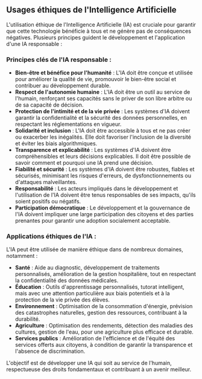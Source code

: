 ## Usages éthiques de l'Intelligence Artificielle

L'utilisation éthique de l'Intelligence Artificielle (IA) est cruciale pour garantir que cette technologie bénéficie à tous et ne génère pas de conséquences négatives. Plusieurs principes guident le développement et l'application d'une IA responsable :

### Principes clés de l'IA responsable :

*   **Bien-être et bénéfice pour l'humanité** : L'IA doit être conçue et utilisée pour améliorer la qualité de vie, promouvoir le bien-être social et contribuer au développement durable.
*   **Respect de l'autonomie humaine** : L'IA doit être un outil au service de l'humain, renforçant ses capacités sans le priver de son libre arbitre ou de sa capacité de décision.
*   **Protection de l'intimité et de la vie privée** : Les systèmes d'IA doivent garantir la confidentialité et la sécurité des données personnelles, en respectant les réglementations en vigueur.
*   **Solidarité et inclusion** : L'IA doit être accessible à tous et ne pas créer ou exacerber les inégalités. Elle doit favoriser l'inclusion de la diversité et éviter les biais algorithmiques.
*   **Transparence et explicabilité** : Les systèmes d'IA doivent être compréhensibles et leurs décisions explicables. Il doit être possible de savoir comment et pourquoi une IA prend une décision.
*   **Fiabilité et sécurité** : Les systèmes d'IA doivent être robustes, fiables et sécurisés, minimisant les risques d'erreurs, de dysfonctionnements ou d'attaques malveillantes.
*   **Responsabilité** : Les acteurs impliqués dans le développement et l'utilisation de l'IA doivent être tenus responsables de ses impacts, qu'ils soient positifs ou négatifs.
*   **Participation démocratique** : Le développement et la gouvernance de l'IA doivent impliquer une large participation des citoyens et des parties prenantes pour garantir une adoption socialement acceptable.

### Applications éthiques de l'IA :

L'IA peut être utilisée de manière éthique dans de nombreux domaines, notamment :

*   **Santé** : Aide au diagnostic, développement de traitements personnalisés, amélioration de la gestion hospitalière, tout en respectant la confidentialité des données médicales.
*   **Éducation** : Outils d'apprentissage personnalisés, tutorat intelligent, mais avec une attention particulière aux biais potentiels et à la protection de la vie privée des élèves.
*   **Environnement** : Optimisation de la consommation d'énergie, prévision des catastrophes naturelles, gestion des ressources, contribuant à la durabilité.
*   **Agriculture** : Optimisation des rendements, détection des maladies des cultures, gestion de l'eau, pour une agriculture plus efficace et durable.
*   **Services publics** : Amélioration de l'efficience et de l'équité des services offerts aux citoyens, à condition de garantir la transparence et l'absence de discrimination.

L'objectif est de développer une IA qui soit au service de l'humain, respectueuse des droits fondamentaux et contribuant à un avenir meilleur.

